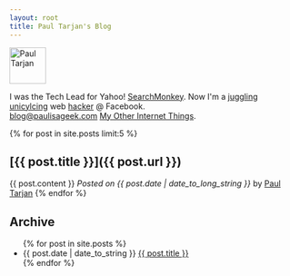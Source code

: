 ```yaml
---
layout: root
title: Paul Tarjan's Blog
---
```

[<img src="http://paultarjan.com/paul.jpg" height="64" alt="Paul Tarjan" id="paul" />](http://paultarjan.com)

I was the Tech Lead for Yahoo! [SearchMonkey](http://developer.yahoo.com/searchmonkey/).
Now I'm a [juggling unicylcing](http://www.youtube.com/watch?v=vhvybkPa15c) web [hacker](http://paulisageek.com/ppp) @ Facebook. 
<br/>
[blog@paulisageek.com](mailto:blog@paulisageek.com)
<a href="http://paultarjan.com" rel="me">My Other Internet Things</a>.

<div style="clear:both"></div>

{% for post in site.posts limit:5 %}
## [{{ post.title }}]({{ post.url }})
  {{ post.content }}
  <em>Posted on {{ post.date | date_to_long_string }}</em> by [Paul Tarjan](http://paultarjan.com)
{% endfor %}

## Archive

<ul id="archive">
{% for post in site.posts %}
  <li>
    <abbr>{{ post.date | date_to_string }}</abbr>
    <a href="{{ post.url }}">{{ post.title }}</a>
  </li>
{% endfor %}
</ul>

